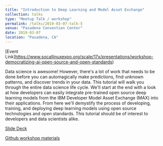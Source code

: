 ```yaml
---
title: "Introduction to Deep Learning and Model Asset Exchange"
collection: talks
type: "Meetup Talk / workshop"
permalink: /talks/2019-03-07-talk-5
venue: "Pasadena Convention Center"
date: 2019-03-07
location: "Pasadena, CA"
---
```


[Event Link]https://www.socallinuxexpo.org/scale/17x/presentations/workshop-democratizing-ai-open-source-and-open-standards)

Data science is awesome! However, there's a lot of work that needs to be done before you can automagically make predictions, find unknown patterns, and discover trends in your data. This tutorial will walk you through the entire data science life cycle. We'll start at the end with a look at how developers can easily integrate pre-trained open source deep learning models from the IBM Developer Model Asset Exchange (MAX) into their applications. From here we'll demystify the process of developing, training, and deploying deep learning models using open source technologies and open standards. This tutorial should be of interest to developers and data scientists alike.

[Slide Deck](https://github.com/SSaishruthi/Scale17x/blob/master/Scale.pdf)

[Github workshop materials](https://github.com/SSaishruthi/Scale17x)

